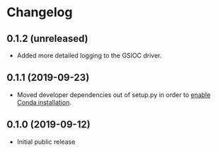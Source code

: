# Changelog

0.1.2 (unreleased)
------------------

- Added more detailed logging to the GSIOC driver. 


0.1.1 (2019-09-23)
------------------

- Moved developer dependencies out of setup.py in order to [enable Conda installation](https://github.com/conda-forge/staged-recipes/pull/9541).

0.1.0 (2019-09-12)
------------------
- Initial public release